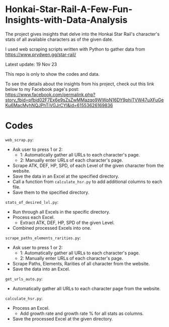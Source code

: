 # Honkai-Star-Rail-A-Few-Fun-Insights-with-Data-Analysis
The project gives insights that delve into the Honkai Star Rail's character's stats of all available characters as of the given date.

I used web scraping scripts written with Python to gather data from https://www.prydwen.gg/star-rail/

Latest update: 19 Nov 23

This repo is only to show the codes and data.

To see the details about the insights from his project, check out this link below to my Facebook page's post:
https://www.facebook.com/permalink.php?story_fbid=pfbid02F7Ex6e9sZsZwMMazqo9WWpN16DY9phiTVW47uXFuGeKu6MacMyhNQJPhTiVGJrCYl&id=61553626169836

# Codes
```web_scrap.py```:
- Ask user to press 1 or 2:
  - 1: Automatically gather all URLs to each character's page.
  - 2: Manually enter URLs of each character's page.
- Scrape ATK, DEF, HP, SPD, of each Level of the given character from the website.
- Save the data in an Excel at the specified directory.
- Call a function from ```calculate_hsr.py``` to add additional columns to each file.
- Save them to the specified directory.

```stats_of_desired_lvl.py```:
- Run through all Excels in the specific directory.
- Process each Excel.
  - Extract ATK, DEF, HP, SPD of the given Level.
- Combined processed Excels into one.       
   
```scrape_paths_elements_rarities.py```:
- Ask user to press 1 or 2:
  - 1: Automatically gather all URLs to each character's page.
  - 2: Manually enter URLs of each character's page.
- Scrape Paths, Elements, Rarities of all character from the website.
- Save the data into an Excel.

```get_urls_auto.py```:
- Automatically gather all URLs to each character page from the website.

```calculate_hsr.py```:
- Process an Excel.
  - Add growth rate and growth rate % for all stats as columns.
- Save the processed Excel at the given directory.